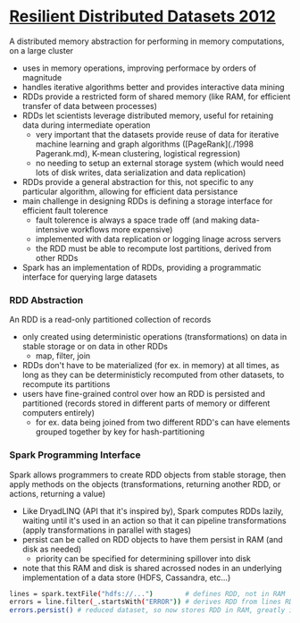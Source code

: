 # [Resilient Distributed Datasets 2012](http://www-bcf.usc.edu/~minlanyu/teach/csci599-fall12/papers/nsdi_spark.pdf)
A distributed memory abstraction for performing in memory computations, on a large cluster
- uses in memory operations, improving performace by orders of magnitude
- handles iterative algorithms better and provides interactive data mining
- RDDs provide a restricted form of shared memory (like RAM, for efficient transfer of data between processes)
- RDDs let scientists leverage distributed memory, useful for retaining data during intermediate operation
  - very important that the datasets provide reuse of data for iterative machine learning and graph algorithms ([PageRank](./1998 Pagerank.md), K-mean clustering, logistical regression)
  - no needing to setup an external storage system (which would need lots of disk writes, data serialization and data replication)
- RDDs provide a general abstraction for this, not specific to any particular algorithm, allowing for efficient data persistance 
- main challenge in designing RDDs is defining a storage interface for efficient fault tolerence
  - fault tolerence is always a space trade off (and making data-intensive workflows more expensive)
  - implemented with data replication or logging linage across servers
  - the RDD must be able to recompute lost partitions, derived from other RDDs
- Spark has an implementation of RDDs, providing a programmatic interface for querying large datasets

### RDD Abstraction
An RDD is a read-only partitioned collection of records
- only created using deterministic operations (transformations) on data in stable storage or on data in other RDDs
  - map, filter, join
- RDDs don't have to be materialized (for ex. in memory) at all times, as long as they can be deterministicly recomputed from other datasets, to recompute its partitions
- users have fine-grained control over how an RDD is persisted and partitioned (records stored in different parts of memory or different computers entirely)
  - for ex. data being joined from two different RDD's can have elements grouped together by key for hash-partitioning

### Spark Programming Interface
Spark allows programmers to create RDD objects from stable storage, then apply methods on the objects (transformations, returning another RDD, or actions, returning a value)
- Like DryadLINQ (API that it's inspired by), Spark computes RDDs lazily, waiting until it's used in an action so that it can pipeline transformations (apply transformations in parallel with stages)
- persist can be called on RDD objects to have them persist in RAM (and disk as needed)
  - priority can be specified for determining spillover into disk
- note that this RAM and disk is shared acrossed nodes in an underlying implementation of a data store (HDFS, Cassandra, etc...)

```sh
lines = spark.textFile("hdfs://...")        # defines RDD, not in RAM
errors = line.filter(_.startsWith("ERROR")) # derives RDD from lines RDD, not in RAM
errors.persist() # reduced dataset, so now stores RDD in RAM, greatly increasing future computation 
```

